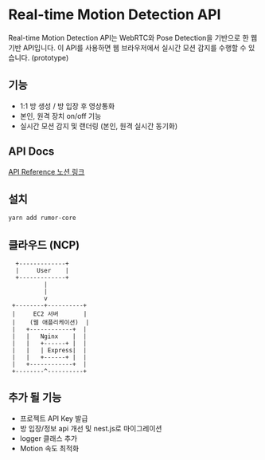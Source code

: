 # Real-time Motion Detection API

Real-time Motion Detection API는 WebRTC와 Pose Detection을 기반으로 한 웹 기반 API입니다. 이 API를 사용하면 웹 브라우저에서 실시간 모션 감지를 수행할 수 있습니다. (prototype)

## 기능

- 1:1 방 생성 / 방 입장 후 영상통화
- 본인, 원격 장치 on/off 기능
- 실시간 모션 감지 및 랜더링 (본인, 원격 실시간 동기화)

## API Docs

[API Reference 노션 링크](https://berry-talk-143.notion.site/Reference-Method-3873db24d49d457981e3fbfdcd9f122a?pvs=4)

## 설치

```bash
yarn add rumor-core
```

## 클라우드 (NCP)

      +-------------+
      |     User    |
      +-------------+
              |
              |
              v
     +--------+----------+
     |     EC2 서버       |
     |    (웹 애플리케이션)  |
     |   +------------+  |
     |   |   Nginx    |  |
     |   |   +------+ |  |
     |   |   | Express|  |
     |   |   +------+ |  |
     |   +------------+  |
     +--------^----------+

## 추가 될 기능

- 프로젝트 API Key 발급
- 방 입장/정보 api 개선 및 nest.js로 마이그레이션
- logger 클래스 추가
- Motion 속도 최적화
